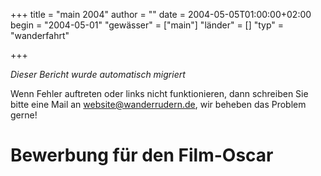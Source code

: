 +++
title = "main 2004"
author = ""
date = 2004-05-05T01:00:00+02:00
begin = "2004-05-01"
"gewässer" = ["main"]
"länder" = []
"typ" = "wanderfahrt"

+++


*Dieser Bericht wurde automatisch migriert*

Wenn Fehler auftreten oder links nicht funktionieren, dann schreiben Sie bitte eine Mail an website@wanderrudern.de, wir beheben das Problem gerne!



# Bewerbung für den Film-Oscar


